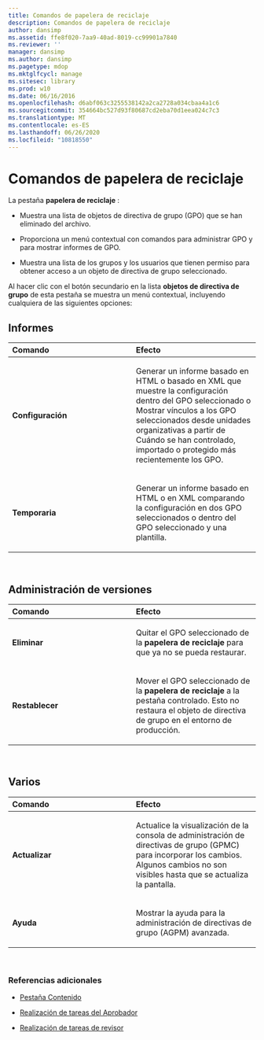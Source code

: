 ```yaml
---
title: Comandos de papelera de reciclaje
description: Comandos de papelera de reciclaje
author: dansimp
ms.assetid: ffe8f020-7aa9-40ad-8019-cc99901a7840
ms.reviewer: ''
manager: dansimp
ms.author: dansimp
ms.pagetype: mdop
ms.mktglfcycl: manage
ms.sitesec: library
ms.prod: w10
ms.date: 06/16/2016
ms.openlocfilehash: d6abf063c3255538142a2ca2728a034cbaa4a1c6
ms.sourcegitcommit: 354664bc527d93f80687cd2eba70d1eea024c7c3
ms.translationtype: MT
ms.contentlocale: es-ES
ms.lasthandoff: 06/26/2020
ms.locfileid: "10818550"
---
```

# Comandos de papelera de reciclaje


La pestaña **papelera de reciclaje** :

-   Muestra una lista de objetos de directiva de grupo (GPO) que se han eliminado del archivo.

-   Proporciona un menú contextual con comandos para administrar GPO y para mostrar informes de GPO.

-   Muestra una lista de los grupos y los usuarios que tienen permiso para obtener acceso a un objeto de directiva de grupo seleccionado.

Al hacer clic con el botón secundario en la lista **objetos de directiva de grupo** de esta pestaña se muestra un menú contextual, incluyendo cualquiera de las siguientes opciones:

## Informes


<table>
<colgroup>
<col width="50%" />
<col width="50%" />
</colgroup>
<thead>
<tr class="header">
<th align="left">Comando</th>
<th align="left">Efecto</th>
</tr>
</thead>
<tbody>
<tr class="odd">
<td align="left"><p><strong>Configuración</strong></p></td>
<td align="left"><p>Generar un informe basado en HTML o basado en XML que muestre la configuración dentro del GPO seleccionado o Mostrar vínculos a los GPO seleccionados desde unidades organizativas a partir de Cuándo se han controlado, importado o protegido más recientemente los GPO.</p></td>
</tr>
<tr class="even">
<td align="left"><p><strong>Temporaria</strong></p></td>
<td align="left"><p>Generar un informe basado en HTML o en XML comparando la configuración en dos GPO seleccionados o dentro del GPO seleccionado y una plantilla.</p></td>
</tr>
</tbody>
</table>

 

## Administración de versiones


<table>
<colgroup>
<col width="50%" />
<col width="50%" />
</colgroup>
<thead>
<tr class="header">
<th align="left">Comando</th>
<th align="left">Efecto</th>
</tr>
</thead>
<tbody>
<tr class="odd">
<td align="left"><p><strong>Eliminar</strong></p></td>
<td align="left"><p>Quitar el GPO seleccionado de la <strong> papelera de reciclaje </strong> para que ya no se pueda restaurar.</p></td>
</tr>
<tr class="even">
<td align="left"><p><strong>Restablecer</strong></p></td>
<td align="left"><p>Mover el GPO seleccionado de la <strong> papelera de reciclaje </strong> a la <strong> </strong> pestaña controlado. Esto no restaura el objeto de directiva de grupo en el entorno de producción.</p></td>
</tr>
</tbody>
</table>

 

## Varios


<table>
<colgroup>
<col width="50%" />
<col width="50%" />
</colgroup>
<thead>
<tr class="header">
<th align="left">Comando</th>
<th align="left">Efecto</th>
</tr>
</thead>
<tbody>
<tr class="odd">
<td align="left"><p><strong>Actualizar</strong></p></td>
<td align="left"><p>Actualice la visualización de la consola de administración de directivas de grupo (GPMC) para incorporar los cambios. Algunos cambios no son visibles hasta que se actualiza la pantalla.</p></td>
</tr>
<tr class="even">
<td align="left"><p><strong>Ayuda</strong></p></td>
<td align="left"><p>Mostrar la ayuda para la administración de directivas de grupo (AGPM) avanzada.</p></td>
</tr>
</tbody>
</table>

 

### Referencias adicionales

-   [Pestaña Contenido](contents-tab-agpm30ops.md)

-   [Realización de tareas del Aprobador](performing-approver-tasks-agpm30ops.md)

-   [Realización de tareas de revisor](performing-reviewer-tasks-agpm30ops.md)

 

 





